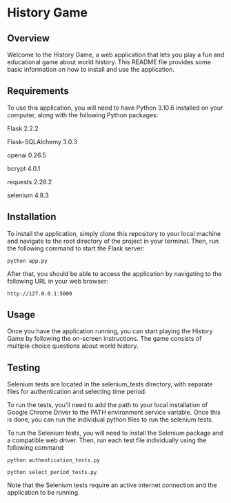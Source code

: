 # History Game
## Overview

Welcome to the History Game, a web application that lets you play a fun and educational game about world history. This README file provides some basic information on how to install and use the application.

## Requirements

To use this application, you will need to have Python 3.10.6 installed on your computer, along with the following Python packages:

Flask 2.2.2

Flask-SQLAlchemy 3.0.3

openai 0.26.5

bcrypt 4.0.1

requests 2.28.2

selenium 4.8.3

## Installation
To install the application, simply clone this repository to your local machine and navigate to the root directory of the project in your terminal. Then, run the following command to start the Flask server:

`python app.py`

After that, you should be able to access the application by navigating to the following URL in your web browser:

`http://127.0.0.1:5000`

## Usage

Once you have the application running, you can start playing the History Game by following the on-screen instructions. The game consists of multiple choice questions about world history.

## Testing
Selenium tests are located in the selenium_tests directory, with separate files for authentication and selecting time period. 

To run the tests, you'll need to add the path to your local installation of Google Chrome Driver to the PATH environment service variable. Once this is done, you can run the individual python files to run the selenium tests.

To run the Selenium tests, you will need to install the Selenium package and a compatible web driver. Then, run each test file individually using the following command:

`python authentication_tests.py`

`python select_period_tests.py`


Note that the Selenium tests require an active internet connection and the application to be running.
